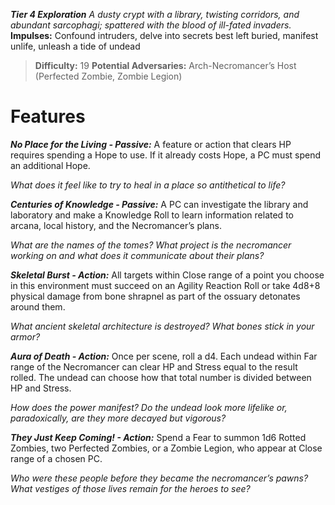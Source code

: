 ***Tier 4 Exploration***
*A dusty crypt with a library, twisting corridors, and abundant sarcophagi; spattered with the blood of ill-fated invaders.*
**Impulses:** Confound intruders, delve into secrets best left buried, manifest unlife, unleash a tide of undead

> **Difficulty:** 19
> **Potential Adversaries:** Arch-Necromancer’s Host (Perfected Zombie, Zombie Legion)

# Features

***No Place for the Living - Passive:*** A feature or action that clears HP requires spending a Hope to use. If it already costs Hope, a PC must spend an additional Hope.

  *What does it feel like to try to heal in a place so antithetical to life?*

***Centuries of Knowledge - Passive:*** A PC can investigate the library and laboratory and make a Knowledge Roll to learn information related to arcana, local history, and the Necromancer’s plans.

  *What are the names of the tomes? What project is the necromancer working on and what does it communicate about their plans?*

***Skeletal Burst - Action:*** All targets within Close range of a point you choose in this environment must succeed on an Agility Reaction Roll or take 4d8+8 physical damage from bone shrapnel as part of the ossuary detonates around them.

  *What ancient skeletal architecture is destroyed? What bones stick in your armor?*

***Aura of Death - Action:*** Once per scene, roll a d4. Each undead within Far range of the Necromancer can clear HP and Stress equal to the result rolled. The undead can choose how that total number is divided between HP and Stress.

  *How does the power manifest? Do the undead look more lifelike or, paradoxically, are they more decayed but vigorous?*

***They Just Keep Coming! - Action:*** Spend a Fear to summon 1d6 Rotted Zombies, two Perfected Zombies, or a Zombie Legion, who appear at Close range of a chosen PC.

  *Who were these people before they became the necromancer’s pawns? What vestiges of those lives remain for the heroes to see?*

